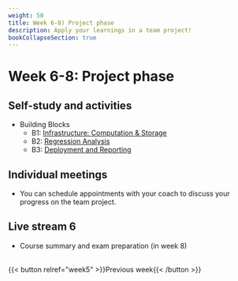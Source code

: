 ```yaml
---
weight: 50
title: Week 6-8) Project phase
description: Apply your learnings in a team project!
bookCollapseSection: true
---
```


# Week 6-8: Project phase

## Self-study and activities
- Building Blocks
  - B1: [Infrastructure: Computation & Storage](docs/tutorials/cloud-storage-computation)
  - B2: [Regression Analysis](docs/tutorials/regression-analysis)
  - B3: [Deployment and Reporting](docs/tutorials/deployment-reporting) <!--[Deployment & Reporting](docs/tutorials/deployment-reporting)-->

## Individual meetings
- You can schedule appointments with your coach to discuss your progress on the team project.

## Live stream 6
- Course summary and exam preparation (in week 8)

<br>
{{< button relref="week5" >}}Previous week{{< /button >}}
